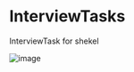 # InterviewTasks
InterviewTask for shekel

![image](https://github.com/hamyo1/InterviewTasks/assets/48315227/3d08e9c8-1e67-466f-ae2c-322e21beaefe)
